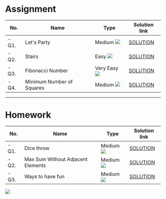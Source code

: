 # Assignment

| No.   | Name                      | Type                                                        | Solution link                                                                   |
|-------|---------------------------|-------------------------------------------------------------|---------------------------------------------------------------------------------|
| - Q1. | Let's Party               | Medium [![](https://img.shields.io/badge/-MEDIUM-yellow)]() | [SOLUTION](src/main/java/com/scaler/dsa/assignment/LetsParty.java)              |
| - Q2. | Stairs                    | Easy [![](https://img.shields.io/badge/-EASY-green)]()      | [SOLUTION](src/main/java/com/scaler/dsa/assignment/Stairs.java)                 |
| - Q3. | Fibonacci Number          | Very Easy [![](https://img.shields.io/badge/-EASY-green)]() | [SOLUTION](src/main/java/com/scaler/dsa/assignment/FibonacciNumber.java)        |
| - Q4. | Minimum Number of Squares | Medium [![](https://img.shields.io/badge/-MEDIUM-yellow)]() | [SOLUTION](src/main/java/com/scaler/dsa/assignment/MinimumNumberofSquares.java) |

*** 

# Homework

| No.   | Name                              | Type                                                        | Solution link                                                                        |
|-------|-----------------------------------|-------------------------------------------------------------|--------------------------------------------------------------------------------------|
| - Q1. | Dice throw                        | Medium [![](https://img.shields.io/badge/-MEDIUM-yellow)]() | [SOLUTION](src/main/java/com/scaler/dsa/homework/Dicethrow.java)                     |
| - Q2. | Max Sum Without Adjacent Elements | Medium [![](https://img.shields.io/badge/-MEDIUM-yellow)]() | [SOLUTION](src/main/java/com/scaler/dsa/homework/MaxSumWithoutAdjacentElements.java) |
| - Q3. | Ways to have fun                  | Medium [![](https://img.shields.io/badge/-MEDIUM-yellow)]() | [SOLUTION](src/main/java/com/scaler/dsa/homework/Waystohavefun.java)                 |

[![](https://img.shields.io/badge/github-blue?style=for-the-badge)](https://github.com/pashmash372)
